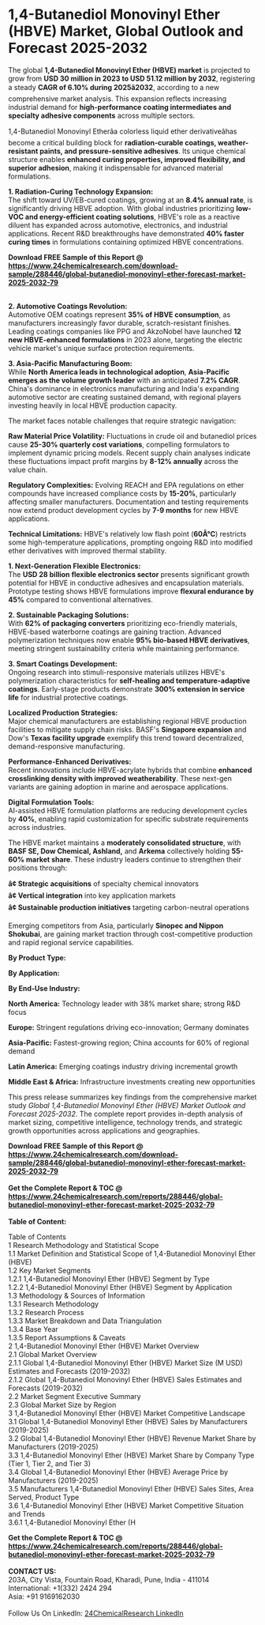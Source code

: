 <h1>1,4-Butanediol Monovinyl Ether (HBVE) Market, Global Outlook and Forecast 2025-2032</h1><p>The global <strong>1,4-Butanediol Monovinyl Ether (HBVE) market</strong> is projected to grow from <strong>USD 30 million in 2023 to USD 51.12 million by 2032</strong>, registering a steady <strong>CAGR of 6.10% during 2025â2032</strong>, according to a new comprehensive market analysis. This expansion reflects increasing industrial demand for <strong>high-performance coating intermediates and specialty adhesive components</strong> across multiple sectors.</p><p>1,4-Butanediol Monovinyl Etherâa colorless liquid ether derivativeâhas become a critical building block for <strong>radiation-curable coatings, weather-resistant paints, and pressure-sensitive adhesives</strong>. Its unique chemical structure enables <strong>enhanced curing properties, improved flexibility, and superior adhesion</strong>, making it indispensable for advanced material formulations.</p><p><strong>1. Radiation-Curing Technology Expansion:</strong><br>
The shift toward UV/EB-cured coatings, growing at an <strong>8.4% annual rate</strong>, is significantly driving HBVE adoption. With global industries prioritizing <strong>low-VOC and energy-efficient coating solutions</strong>, HBVE's role as a reactive diluent has expanded across automotive, electronics, and industrial applications. Recent R&amp;D breakthroughs have demonstrated <strong>40% faster curing times</strong> in formulations containing optimized HBVE concentrations.</p><div><b>Download FREE Sample of this Report @ 
            <a href="https://www.24chemicalresearch.com/download-sample/288446/global-butanediol-monovinyl-ether-forecast-market-2025-2032-79">
            https://www.24chemicalresearch.com/download-sample/288446/global-butanediol-monovinyl-ether-forecast-market-2025-2032-79</a></b></div><br><p><strong>2. Automotive Coatings Revolution:</strong><br>
Automotive OEM coatings represent <strong>35% of HBVE consumption</strong>, as manufacturers increasingly favor durable, scratch-resistant finishes. Leading coatings companies like PPG and AkzoNobel have launched <strong>12 new HBVE-enhanced formulations</strong> in 2023 alone, targeting the electric vehicle market's unique surface protection requirements.</p><p><strong>3. Asia-Pacific Manufacturing Boom:</strong><br>
While <strong>North America leads in technological adoption</strong>, <strong>Asia-Pacific emerges as the volume growth leader</strong> with an anticipated <strong>7.2% CAGR</strong>. China's dominance in electronics manufacturing and India's expanding automotive sector are creating sustained demand, with regional players investing heavily in local HBVE production capacity.</p><p>The market faces notable challenges that require strategic navigation:</p><p><strong>Raw Material Price Volatility:</strong> Fluctuations in crude oil and butanediol prices cause <strong>25-30% quarterly cost variations</strong>, compelling formulators to implement dynamic pricing models. Recent supply chain analyses indicate these fluctuations impact profit margins by <strong>8-12% annually</strong> across the value chain.</p><p><strong>Regulatory Complexities:</strong> Evolving REACH and EPA regulations on ether compounds have increased compliance costs by <strong>15-20%</strong>, particularly affecting smaller manufacturers. Documentation and testing requirements now extend product development cycles by <strong>7-9 months</strong> for new HBVE applications.</p><p><strong>Technical Limitations:</strong> HBVE's relatively low flash point (<strong>60Â°C</strong>) restricts some high-temperature applications, prompting ongoing R&amp;D into modified ether derivatives with improved thermal stability.</p><p><strong>1. Next-Generation Flexible Electronics:</strong><br>
The <strong>USD 28 billion flexible electronics sector</strong> presents significant growth potential for HBVE in conductive adhesives and encapsulation materials. Prototype testing shows HBVE formulations improve <strong>flexural endurance by 45%</strong> compared to conventional alternatives.</p><p><strong>2. Sustainable Packaging Solutions:</strong><br>
With <strong>62% of packaging converters</strong> prioritizing eco-friendly materials, HBVE-based waterborne coatings are gaining traction. Advanced polymerization techniques now enable <strong>95% bio-based HBVE derivatives</strong>, meeting stringent sustainability criteria while maintaining performance.</p><p><strong>3. Smart Coatings Development:</strong><br>
Ongoing research into stimuli-responsive materials utilizes HBVE's polymerization characteristics for <strong>self-healing and temperature-adaptive coatings</strong>. Early-stage products demonstrate <strong>300% extension in service life</strong> for industrial protective coatings.</p><p><strong>Localized Production Strategies:</strong><br>
	Major chemical manufacturers are establishing regional HBVE production facilities to mitigate supply chain risks. BASF's <strong>Singapore expansion</strong> and Dow's <strong>Texas facility upgrade</strong> exemplify this trend toward decentralized, demand-responsive manufacturing.</p><p><strong>Performance-Enhanced Derivatives:</strong><br>
	Recent innovations include HBVE-acrylate hybrids that combine <strong>enhanced crosslinking density with improved weatherability</strong>. These next-gen variants are gaining adoption in marine and aerospace applications.</p><p><strong>Digital Formulation Tools:</strong><br>
	AI-assisted HBVE formulation platforms are reducing development cycles by <strong>40%</strong>, enabling rapid customization for specific substrate requirements across industries.</p><p>The HBVE market maintains a <strong>moderately consolidated structure</strong>, with <strong>BASF SE, Dow Chemical, Ashland,</strong> and <strong>Arkema</strong> collectively holding <strong>55-60% market share</strong>. These industry leaders continue to strengthen their positions through:</p><p><strong>â¢ Strategic acquisitions</strong> of specialty chemical innovators<br>
<strong>â¢ Vertical integration</strong> into key application markets<br>
<strong>â¢ Sustainable production initiatives</strong> targeting carbon-neutral operations</p><p>Emerging competitors from Asia, particularly <strong>Sinopec and Nippon Shokubai</strong>, are gaining market traction through cost-competitive production and rapid regional service capabilities.</p><p><strong>By Product Type:</strong></p><p><strong>By Application:</strong></p><p><strong>By End-Use Industry:</strong></p><p><strong>North America:</strong> Technology leader with 38% market share; strong R&amp;D focus</p><p><strong>Europe:</strong> Stringent regulations driving eco-innovation; Germany dominates</p><p><strong>Asia-Pacific:</strong> Fastest-growing region; China accounts for 60% of regional demand</p><p><strong>Latin America:</strong> Emerging coatings industry driving incremental growth</p><p><strong>Middle East &amp; Africa:</strong> Infrastructure investments creating new opportunities</p><p>This press release summarizes key findings from the comprehensive market study <em>Global 1,4-Butanediol Monovinyl Ether (HBVE) Market Outlook and Forecast 2025-2032</em>. The complete report provides in-depth analysis of market sizing, competitive intelligence, technology trends, and strategic growth opportunities across applications and geographies.</p><div><b>Download FREE Sample of this Report @ 
            <a href="https://www.24chemicalresearch.com/download-sample/288446/global-butanediol-monovinyl-ether-forecast-market-2025-2032-79">
            https://www.24chemicalresearch.com/download-sample/288446/global-butanediol-monovinyl-ether-forecast-market-2025-2032-79</a></b></div><br><div><b>Get the Complete Report & TOC @ 
            <a href="https://www.24chemicalresearch.com/reports/288446/global-butanediol-monovinyl-ether-forecast-market-2025-2032-79">
            https://www.24chemicalresearch.com/reports/288446/global-butanediol-monovinyl-ether-forecast-market-2025-2032-79</a></b></div><br>
            <b>Table of Content:</b><p>Table of Contents<br />
1 Research Methodology and Statistical Scope<br />
1.1 Market Definition and Statistical Scope of 1,4-Butanediol Monovinyl Ether (HBVE)<br />
1.2 Key Market Segments<br />
1.2.1 1,4-Butanediol Monovinyl Ether (HBVE) Segment by Type<br />
1.2.2 1,4-Butanediol Monovinyl Ether (HBVE) Segment by Application<br />
1.3 Methodology & Sources of Information<br />
1.3.1 Research Methodology<br />
1.3.2 Research Process<br />
1.3.3 Market Breakdown and Data Triangulation<br />
1.3.4 Base Year<br />
1.3.5 Report Assumptions & Caveats<br />
2 1,4-Butanediol Monovinyl Ether (HBVE) Market Overview<br />
2.1 Global Market Overview<br />
2.1.1 Global 1,4-Butanediol Monovinyl Ether (HBVE) Market Size (M USD) Estimates and Forecasts (2019-2032)<br />
2.1.2 Global 1,4-Butanediol Monovinyl Ether (HBVE) Sales Estimates and Forecasts (2019-2032)<br />
2.2 Market Segment Executive Summary<br />
2.3 Global Market Size by Region<br />
3 1,4-Butanediol Monovinyl Ether (HBVE) Market Competitive Landscape<br />
3.1 Global 1,4-Butanediol Monovinyl Ether (HBVE) Sales by Manufacturers (2019-2025)<br />
3.2 Global 1,4-Butanediol Monovinyl Ether (HBVE) Revenue Market Share by Manufacturers (2019-2025)<br />
3.3 1,4-Butanediol Monovinyl Ether (HBVE) Market Share by Company Type (Tier 1, Tier 2, and Tier 3)<br />
3.4 Global 1,4-Butanediol Monovinyl Ether (HBVE) Average Price by Manufacturers (2019-2025)<br />
3.5 Manufacturers 1,4-Butanediol Monovinyl Ether (HBVE) Sales Sites, Area Served, Product Type<br />
3.6 1,4-Butanediol Monovinyl Ether (HBVE) Market Competitive Situation and Trends<br />
3.6.1 1,4-Butanediol Monovinyl Ether (H</p><div><b>Get the Complete Report & TOC @ 
            <a href="https://www.24chemicalresearch.com/reports/288446/global-butanediol-monovinyl-ether-forecast-market-2025-2032-79">
            https://www.24chemicalresearch.com/reports/288446/global-butanediol-monovinyl-ether-forecast-market-2025-2032-79</a></b></div><br><b>CONTACT US:</b><br>
            203A, City Vista, Fountain Road, Kharadi, Pune, India - 411014<br>
            International: +1(332) 2424 294<br>
            Asia: +91 9169162030 <br><br>
            Follow Us On LinkedIn: <a href="https://www.linkedin.com/company/24chemicalresearch/">24ChemicalResearch LinkedIn</a>
